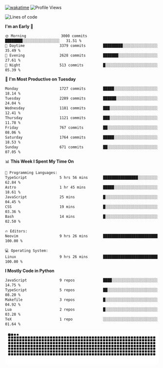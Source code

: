 [![wakatime](https://wakatime.com/badge/user/b920b284-3cde-4cd4-b72e-f7f22d050b16.svg)](https://wakatime.com/@b920b284-3cde-4cd4-b72e-f7f22d050b16)
![Profile Views](http://img.shields.io/badge/Profile%20Views-4586-blue)
<!--START_SECTION:waka-->
![Lines of code](https://img.shields.io/badge/From%20Hello%20World%20I%27ve%20Written-6.4%20million%20lines%20of%20code-blue)

**I'm an Early 🐤** 

```text
🌞 Morning                3000 commits        ████████░░░░░░░░░░░░░░░░░   31.51 % 
🌆 Daytime                3379 commits        █████████░░░░░░░░░░░░░░░░   35.49 % 
🌃 Evening                2628 commits        ███████░░░░░░░░░░░░░░░░░░   27.61 % 
🌙 Night                  513 commits         █░░░░░░░░░░░░░░░░░░░░░░░░   05.39 % 
```
📅 **I'm Most Productive on Tuesday** 

```text
Monday                   1727 commits        █████░░░░░░░░░░░░░░░░░░░░   18.14 % 
Tuesday                  2289 commits        ██████░░░░░░░░░░░░░░░░░░░   24.04 % 
Wednesday                1181 commits        ███░░░░░░░░░░░░░░░░░░░░░░   12.41 % 
Thursday                 1121 commits        ███░░░░░░░░░░░░░░░░░░░░░░   11.78 % 
Friday                   767 commits         ██░░░░░░░░░░░░░░░░░░░░░░░   08.06 % 
Saturday                 1764 commits        █████░░░░░░░░░░░░░░░░░░░░   18.53 % 
Sunday                   671 commits         ██░░░░░░░░░░░░░░░░░░░░░░░   07.05 % 
```


📊 **This Week I Spent My Time On** 

```text
💬 Programming Languages: 
TypeScript               5 hrs 56 mins       ████████████████░░░░░░░░░   62.84 % 
Astro                    1 hr 45 mins        █████░░░░░░░░░░░░░░░░░░░░   18.61 % 
JavaScript               25 mins             █░░░░░░░░░░░░░░░░░░░░░░░░   04.45 % 
CSS                      19 mins             █░░░░░░░░░░░░░░░░░░░░░░░░   03.36 % 
Bash                     14 mins             █░░░░░░░░░░░░░░░░░░░░░░░░   02.50 % 

🔥 Editors: 
Neovim                   9 hrs 26 mins       █████████████████████████   100.00 % 

💻 Operating System: 
Linux                    9 hrs 26 mins       █████████████████████████   100.00 % 
```

**I Mostly Code in Python** 

```text
JavaScript               9 repos             ████░░░░░░░░░░░░░░░░░░░░░   14.75 % 
TypeScript               5 repos             ██░░░░░░░░░░░░░░░░░░░░░░░   08.20 % 
Makefile                 3 repos             █░░░░░░░░░░░░░░░░░░░░░░░░   04.92 % 
Lua                      2 repos             █░░░░░░░░░░░░░░░░░░░░░░░░   03.28 % 
TeX                      1 repo              ░░░░░░░░░░░░░░░░░░░░░░░░░   01.64 % 
```




<!--END_SECTION:waka-->
![Snake animation](https://raw.githubusercontent.com/timmypidashev/timmypidashev/main/commits.svg)
